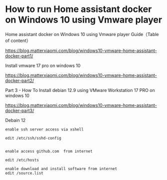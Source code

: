 
# How to run Home assistant docker on Windows 10 using Vmware player

Home assistant docker on Windows 10 using Vmware player Guide（Table of content）

https://blog.matterxiaomi.com/blog/windows10-vmware-home-assistant-docker-part1/

Install vmware 17 pro on windows 10

https://blog.matterxiaomi.com/blog/windows10-vmware-home-assistant-docker-part2/

Part 3 - How To Install debian 12.9 using VMware Workstation 17 PRO on windows 10

https://blog.matterxiaomi.com/blog/windows10-vmware-home-assistant-docker-part3/


Debain 12
~~~
enable ssh server access via xshell

edit /etc/ssh/sshd-config


enable access github.com  from internet

edit /etc/hosts

enable download and install software from internet
edit /source.list
~~~






